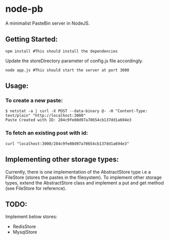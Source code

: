 # node-pb
A minimalist PasteBin server in NodeJS.

## Getting Started:

```
npm install #This should install the dependencies
```
Update the storeDirectory parameter of config.js file accordingly.

```
node app.js #This should start the server at port 3000
```

## Usage:

### To create a new paste:

```
$ netstat -a | curl -X POST --data-binary @- -H "Content-Type: text/plain" "http://localhost:3000"
Paste Created with ID: 284c9fe80d97a70654cb137dd1a694e3
```

### To fetch an existing post with id:

```
curl "localhost:3000/284c9fe80d97a70654cb137dd1a694e3"
```

## Implementing other storage types:

Currently, there is one implementation of the AbstractStore type i.e a FileStore (stores the pastes in the filesystem). To implement other storage types, extend the AbstractStore class and implement a put and get method (see FileStore for reference).

## TODO:

Implement below stores:

- RedisStore
- MysqlStore
